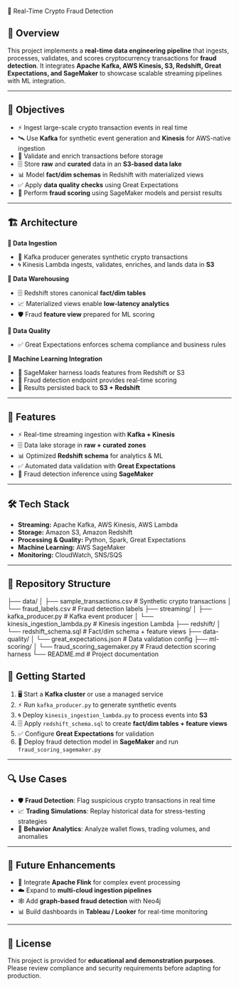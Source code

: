 🚨 Real-Time Crypto Fraud Detection  

## 📖 Overview  
This project implements a **real-time data engineering pipeline** that ingests, processes, validates, and scores cryptocurrency transactions for **fraud detection**. It integrates **Apache Kafka, AWS Kinesis, S3, Redshift, Great Expectations, and SageMaker** to showcase scalable streaming pipelines with ML integration.  

---

## 🎯 Objectives  
- ⚡ Ingest large-scale crypto transaction events in real time  
- 🛰 Use **Kafka** for synthetic event generation and **Kinesis** for AWS-native ingestion  
- 🧹 Validate and enrich transactions before storage  
- 🗄 Store **raw** and **curated** data in an **S3-based data lake**  
- 📊 Model **fact/dim schemas** in Redshift with materialized views  
- ✅ Apply **data quality checks** using Great Expectations  
- 🤖 Perform **fraud scoring** using SageMaker models and persist results  

---

## 🏗 Architecture  
**🔹 Data Ingestion**  
- 📝 Kafka producer generates synthetic crypto transactions  
- 🌀 Kinesis Lambda ingests, validates, enriches, and lands data in **S3**  

**🔹 Data Warehousing**  
- 🗄 Redshift stores canonical **fact/dim tables**  
- 📈 Materialized views enable **low-latency analytics**  
- 🛡 Fraud **feature view** prepared for ML scoring  

**🔹 Data Quality**  
- ✅ Great Expectations enforces schema compliance and business rules  

**🔹 Machine Learning Integration**  
- 🤖 SageMaker harness loads features from Redshift or S3  
- 🔮 Fraud detection endpoint provides real-time scoring  
- 📂 Results persisted back to **S3 + Redshift**  

---

## 🌟 Features  
- ⚡ Real-time streaming ingestion with **Kafka + Kinesis**  
- 🗄 Data lake storage in **raw + curated zones**  
- 📊 Optimized **Redshift schema** for analytics & ML  
- ✅ Automated data validation with **Great Expectations**  
- 🤖 Fraud detection inference using **SageMaker**  

---

## 🛠 Tech Stack  
- **Streaming:** Apache Kafka, AWS Kinesis, AWS Lambda  
- **Storage:** Amazon S3, Amazon Redshift  
- **Processing & Quality:** Python, Spark, Great Expectations  
- **Machine Learning:** AWS SageMaker  
- **Monitoring:** CloudWatch, SNS/SQS  

---

## 📂 Repository Structure  
├── data/
│ ├── sample_transactions.csv # Synthetic crypto transactions
│ └── fraud_labels.csv # Fraud detection labels
├── streaming/
│ ├── kafka_producer.py # Kafka event producer
│ └── kinesis_ingestion_lambda.py # Kinesis ingestion Lambda
├── redshift/
│ └── redshift_schema.sql # Fact/dim schema + feature views
├── data-quality/
│ └── great_expectations.json # Data validation config
├── ml-scoring/
│ └── fraud_scoring_sagemaker.py # Fraud detection scoring harness
└── README.md # Project documentation

## 🚀 Getting Started  
1. 🖥 Start a **Kafka cluster** or use a managed service  
2. ⚡ Run `kafka_producer.py` to generate synthetic events  
3. 🌀 Deploy `kinesis_ingestion_lambda.py` to process events into **S3**  
4. 🗄 Apply `redshift_schema.sql` to create **fact/dim tables + feature views**  
5. ✅ Configure **Great Expectations** for validation  
6. 🤖 Deploy fraud detection model in **SageMaker** and run `fraud_scoring_sagemaker.py`  

---

## 🔍 Use Cases  
- 🛡 **Fraud Detection**: Flag suspicious crypto transactions in real time  
- 📈 **Trading Simulations**: Replay historical data for stress-testing strategies  
- 👥 **Behavior Analytics**: Analyze wallet flows, trading volumes, and anomalies  

---

## 🔮 Future Enhancements  
- 🔗 Integrate **Apache Flink** for complex event processing  
- ☁️ Expand to **multi-cloud ingestion pipelines**  
- 🕸 Add **graph-based fraud detection** with Neo4j  
- 📊 Build dashboards in **Tableau / Looker** for real-time monitoring  

---

## 📜 License  
This project is provided for **educational and demonstration purposes**. Please review compliance and security requirements before adapting for production.  
